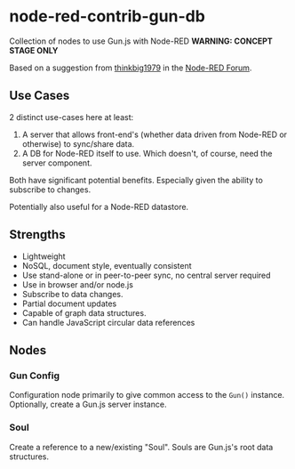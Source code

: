 # node-red-contrib-gun-db
<!--
[![NPM Version](https://camo.githubusercontent.com/4c90eaa8a890de58911a9ab804e264c0e428bb8c/68747470733a2f2f696d672e736869656c64732e696f2f6e706d2f762f6e6f64652d7265642d636f6e747269622d75696275696c6465722e737667)](https://www.npmjs.com/package/node-red-contrib-gun-db) [![NPM Total Downloads](https://camo.githubusercontent.com/6d2d2db333d5a151d765e5b0c34d95906b276b43/68747470733a2f2f696d672e736869656c64732e696f2f6e706d2f64742f6e6f64652d7265642d636f6e747269622d75696275696c6465722e737667)](https://www.npmjs.com/package/node-red-contrib-gun-db) [![NPM Downloads per month](https://camo.githubusercontent.com/fc35858dda2f3b36b0e63a82d9070c3a4b6f833f/68747470733a2f2f696d672e736869656c64732e696f2f6e706d2f646d2f6e6f64652d7265642d636f6e747269622d75696275696c6465722e737667)](https://www.npmjs.com/package/node-red-contrib-gun-db) [![GitHub last commit](https://camo.githubusercontent.com/56f9d3e15172510307195b28b9fb73fdbb993c77/68747470733a2f2f696d672e736869656c64732e696f2f6769746875622f6c6173742d636f6d6d69742f746f74616c6c79696e666f726d6174696f6e2f6e6f64652d7265642d636f6e747269622d75696275696c6465722e737667)](https://github.com/TotallyInformation/node-red-contrib-gun-db) [![GitHub stars](https://camo.githubusercontent.com/dc8687b7bf750f5b0d84c19917f3fa01ea0c317c/68747470733a2f2f696d672e736869656c64732e696f2f6769746875622f73746172732f546f74616c6c79496e666f726d6174696f6e2f6e6f64652d7265642d636f6e747269622d75696275696c6465722e737667)](https://github.com/TotallyInformation/node-red-contrib-gun-db/watchers) [![GitHub watchers](https://camo.githubusercontent.com/be97c29236f2ad1d9aea3b533cfea3cf8ebe62bb/68747470733a2f2f696d672e736869656c64732e696f2f6769746875622f77617463686572732f546f74616c6c79496e666f726d6174696f6e2f6e6f64652d7265642d636f6e747269622d75696275696c6465722e737667)](https://github.com/TotallyInformation/node-red-contrib-gun-db/stargazers) [![GitHub license](https://camo.githubusercontent.com/caea2f14fae50a7442a17db1c20130712763a49a/68747470733a2f2f696d672e736869656c64732e696f2f6769746875622f6c6963656e73652f546f74616c6c79496e666f726d6174696f6e2f6e6f64652d7265642d636f6e747269622d75696275696c6465722e737667)](https://github.com/TotallyInformation/node-red-contrib-gun-db/blob/master/LICENSE) [![Min Node Version](https://camo.githubusercontent.com/eba6230f7c25fdd44ae5f02e709717eef52d9414/68747470733a2f2f696d672e736869656c64732e696f2f6e6f64652f762f6e6f64652d7265642d636f6e747269622d75696275696c6465722e737667)](https://www.npmjs.com/package/node-red-contrib-gun-db) [![Package Quality](https://camo.githubusercontent.com/2c253ca59dad96fcf47718dba08ec8ee36367b65/687474703a2f2f6e706d2e7061636b6167657175616c6974792e636f6d2f736869656c642f6e6f64652d7265642d636f6e747269622d75696275696c6465722e706e67)](http://packagequality.com/#?package=node-red-contrib-gun-db) [![Dependencies](https://camo.githubusercontent.com/455961923673270c19f0470f1ffa48f78d6d69c1/68747470733a2f2f696d672e736869656c64732e696f2f64617669642f546f74616c6c79496e666f726d6174696f6e2f6e6f64652d7265642d636f6e747269622d75696275696c6465722e737667)](https://github.com/TotallyInformation/node-red-contrib-gun-db) [![Open Issues](https://camo.githubusercontent.com/6967feb2800a451032073200fc9ddd8941c343dc/68747470733a2f2f696d672e736869656c64732e696f2f6769746875622f6973737565732d7261772f546f74616c6c79496e666f726d6174696f6e2f6e6f64652d7265642d636f6e747269622d75696275696c6465722e737667)](https://github.com/TotallyInformation/node-red-contrib-gun-db/issues) [![Closed Issues](https://camo.githubusercontent.com/ca66ebdf4e4ffdfbfacf7f73d5551e5e9e56dc5e/68747470733a2f2f696d672e736869656c64732e696f2f6769746875622f6973737565732d636c6f7365642d7261772f546f74616c6c79496e666f726d6174696f6e2f6e6f64652d7265642d636f6e747269622d75696275696c6465722e737667)](https://github.com/TotallyInformation/node-red-contrib-gun-db/issues?q=is%3Aissue+is%3Aclosed)
-->

Collection of nodes to use Gun.js with Node-RED **WARNING: CONCEPT STAGE ONLY**

Based on a suggestion from [thinkbig1979](https://discourse.nodered.org/u/thinkbig1979) in the [Node-RED Forum](https://discourse.nodered.org/t/gunjs-nodes-anyone-with-experience/26919).

## Use Cases

2 distinct use-cases here at least:

1.  A server that allows front-end's (whether data driven from Node-RED or otherwise) to sync/share data.
2.  A DB for Node-RED itself to use. Which doesn't, of course, need the server component.

Both have significant potential benefits. Especially given the ability to subscribe to changes.

Potentially also useful for a Node-RED datastore.

## Strengths

- Lightweight
- NoSQL, document style, eventually consistent
- Use stand-alone or in peer-to-peer sync, no central server required
- Use in browser and/or node.js
- Subscribe to data changes.
- Partial document updates
- Capable of graph data structures.
- Can handle JavaScript circular data references

## Nodes

### Gun Config

Configuration node primarily to give common access to the `Gun()` instance. Optionally, create a Gun.js server instance.

### Soul

Create a reference to a new/existing "Soul". Souls are Gun.js's root data structures.

### 